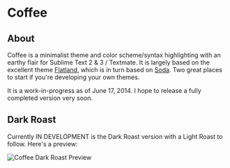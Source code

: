 # Coffee

## About

Coffee is a minimalist theme and color scheme/syntax highlighting with an earthy flair for Sublime Text 2 & 3 /  Textmate. It is largely based on the excellent theme [Flatland](https://github.com/thinkpixellab/flatland), which is in turn based on [Soda](https://github.com/buymeasoda/soda-theme). Two great places to start if you're developing your own themes.

It is a work-in-progress as of June 17, 2014. I hope to release a fully completed version very soon.

## Dark Roast

Currently IN DEVELOPMENT is the Dark Roast version with a Light Roast to follow. Here's a preview:

![Coffee Dark Roast Preview](https://raw.github.com/Toddses/coffee/master/screenshot.png)